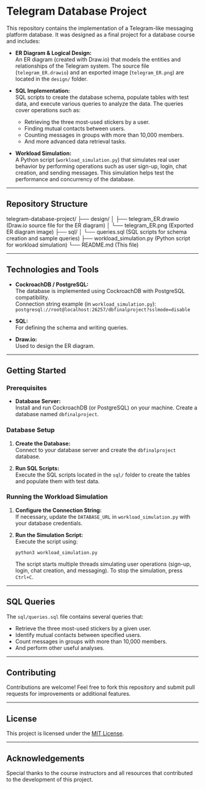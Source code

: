 # Telegram Database Project

This repository contains the implementation of a Telegram-like messaging platform database. It was designed as a final project for a database course and includes:

- **ER Diagram & Logical Design:**  
  An ER diagram (created with Draw.io) that models the entities and relationships of the Telegram system. The source file (`telegram_ER.drawio`) and an exported image (`telegram_ER.png`) are located in the `design/` folder.

- **SQL Implementation:**  
  SQL scripts to create the database schema, populate tables with test data, and execute various queries to analyze the data. The queries cover operations such as:
  - Retrieving the three most-used stickers by a user.
  - Finding mutual contacts between users.
  - Counting messages in groups with more than 10,000 members.
  - And more advanced data retrieval tasks.

- **Workload Simulation:**  
  A Python script (`workload_simulation.py`) that simulates real user behavior by performing operations such as user sign-up, login, chat creation, and sending messages. This simulation helps test the performance and concurrency of the database.

---

## Repository Structure

telegram-database-project/
├── design/
│   ├── telegram_ER.drawio    (Draw.io source file for the ER diagram)
│   └── telegram_ER.png       (Exported ER diagram image)
├── sql/
│   └── queries.sql           (SQL scripts for schema creation and sample queries)
├── workload_simulation.py    (Python script for workload simulation)
└── README.md                 (This file)

---

## Technologies and Tools

- **CockroachDB / PostgreSQL:**  
  The database is implemented using CockroachDB with PostgreSQL compatibility.  
  Connection string example (in `workload_simulation.py`):  
  `postgresql://root@localhost:26257/dbfinalproject?sslmode=disable`

- **SQL:**  
  For defining the schema and writing queries.


- **Draw.io:**  
  Used to design the ER diagram.

---

## Getting Started

### Prerequisites

- **Database Server:**  
  Install and run CockroachDB (or PostgreSQL) on your machine. Create a database named `dbfinalproject`.


### Database Setup

1. **Create the Database:**  
   Connect to your database server and create the `dbfinalproject` database.

2. **Run SQL Scripts:**  
   Execute the SQL scripts located in the `sql/` folder to create the tables and populate them with test data.

### Running the Workload Simulation

1. **Configure the Connection String:**  
   If necessary, update the `DATABASE_URL` in `workload_simulation.py` with your database credentials.

2. **Run the Simulation Script:**  
   Execute the script using:
   ```
   python3 workload_simulation.py
   ```
   The script starts multiple threads simulating user operations (sign-up, login, chat creation, and messaging). To stop the simulation, press `Ctrl+C`.

---

## SQL Queries

The `sql/queries.sql` file contains several queries that:
- Retrieve the three most-used stickers by a given user.
- Identify mutual contacts between specified users.
- Count messages in groups with more than 10,000 members.
- And perform other useful analyses.

---

## Contributing

Contributions are welcome! Feel free to fork this repository and submit pull requests for improvements or additional features.

---

## License

This project is licensed under the [MIT License](LICENSE).

---

## Acknowledgements

Special thanks to the course instructors and all resources that contributed to the development of this project.
